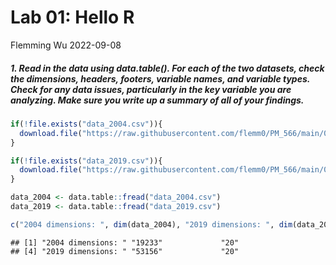 Lab 01: Hello R
================
Flemming Wu
2022-09-08

##### 1. Read in the data using data.table(). For each of the two datasets, check the dimensions, headers, footers, variable names, and variable types. Check for any data issues, particularly in the key variable you are analyzing. Make sure you write up a summary of all of your findings.

``` r
if(!file.exists("data_2004.csv")){
  download.file("https://raw.githubusercontent.com/flemm0/PM_566/main/01-assignment/data_2004.csv", destfile = "data_2004.csv", method="libcurl", timeout = 60)
}

if(!file.exists("data_2019.csv")){
  download.file("https://raw.githubusercontent.com/flemm0/PM_566/main/01-assignment/data_2019.csv", destfile = "data_2019.csv", method="libcurl", timeout=60)
}

data_2004 <- data.table::fread("data_2004.csv")
data_2019 <- data.table::fread("data_2019.csv")
```

``` r
c("2004 dimensions: ", dim(data_2004), "2019 dimensions: ", dim(data_2019))
```

    ## [1] "2004 dimensions: " "19233"             "20"               
    ## [4] "2019 dimensions: " "53156"             "20"
